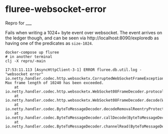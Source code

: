 # fluree-websocket-error

Repro for ___

Fails when writing a 1024+ byte event over websocket. The event arrives on the ledger though, and can be seen via http://localhost:8090/exploredb as having one of the predicates as `size-1024`.

```
docker-compose up fluree
# in another terminal
clj -X repro/-main
```

```
17:53:11.113 [AsyncHttpClient-3-1] ERROR fluree.db.util.log - "websocket error"
io.netty.handler.codec.http.websocketx.CorruptedWebSocketFrameException: Max frame length of 10240 has been exceeded.
	at io.netty.handler.codec.http.websocketx.WebSocket08FrameDecoder.protocolViolation(WebSocket08FrameDecoder.java:426)
	at io.netty.handler.codec.http.websocketx.WebSocket08FrameDecoder.decode(WebSocket08FrameDecoder.java:286)
	at io.netty.handler.codec.ByteToMessageDecoder.decodeRemovalReentryProtection(ByteToMessageDecoder.java:508)
	at io.netty.handler.codec.ByteToMessageDecoder.callDecode(ByteToMessageDecoder.java:447)
	at io.netty.handler.codec.ByteToMessageDecoder.channelRead(ByteToMessageDecoder.java:276)
```

